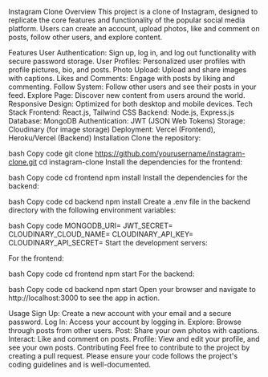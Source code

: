 Instagram Clone
Overview
This project is a clone of Instagram, designed to replicate the core features and functionality of the popular social media platform. Users can create an account, upload photos, like and comment on posts, follow other users, and explore content.

Features
User Authentication: Sign up, log in, and log out functionality with secure password storage.
User Profiles: Personalized user profiles with profile pictures, bio, and posts.
Photo Upload: Upload and share images with captions.
Likes and Comments: Engage with posts by liking and commenting.
Follow System: Follow other users and see their posts in your feed.
Explore Page: Discover new content from users around the world.
Responsive Design: Optimized for both desktop and mobile devices.
Tech Stack
Frontend: React.js, Tailwind CSS
Backend: Node.js, Express.js
Database: MongoDB
Authentication: JWT (JSON Web Tokens)
Storage: Cloudinary (for image storage)
Deployment: Vercel (Frontend), Heroku/Vercel (Backend)
Installation
Clone the repository:

bash
Copy code
git clone https://github.com/yourusername/instagram-clone.git
cd instagram-clone
Install the dependencies for the frontend:

bash
Copy code
cd frontend
npm install
Install the dependencies for the backend:

bash
Copy code
cd backend
npm install
Create a .env file in the backend directory with the following environment variables:

bash
Copy code
MONGODB_URI=<your-mongodb-uri>
JWT_SECRET=<your-jwt-secret>
CLOUDINARY_CLOUD_NAME=<your-cloudinary-cloud-name>
CLOUDINARY_API_KEY=<your-cloudinary-api-key>
CLOUDINARY_API_SECRET=<your-cloudinary-api-secret>
Start the development servers:

For the frontend:

bash
Copy code
cd frontend
npm start
For the backend:

bash
Copy code
cd backend
npm start
Open your browser and navigate to http://localhost:3000 to see the app in action.

Usage
Sign Up: Create a new account with your email and a secure password.
Log In: Access your account by logging in.
Explore: Browse through posts from other users.
Post: Share your own photos with captions.
Interact: Like and comment on posts.
Profile: View and edit your profile, and see your own posts.
Contributing
Feel free to contribute to the project by creating a pull request. Please ensure your code follows the project's coding guidelines and is well-documented.
